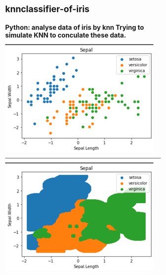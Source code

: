 # knnclassifier-of-iris
Python: analyse data of iris by knn
Trying to simulate KNN to conculate these data.
------------------------------------------------
![raw of sepal](https://github.com/Gary971120/knnclassifier-of-iris/blob/master/raw.png)


------------------------------------------------
![result of sepal](https://github.com/Gary971120/knnclassifier-of-iris/blob/master/result_of_sepal.png)
